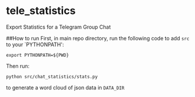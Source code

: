 # tele_statistics
Export Statistics for a Telegram Group Chat

##How to run
First, in main repo directory, run the following code to add `src` to your `PYTHONPATH':
```
export PYTHONPATH=${PWD}
```

Then run:
```
python src/chat_statistics/stats.py
```
to generate a word cloud of json data in `DATA_DIR`